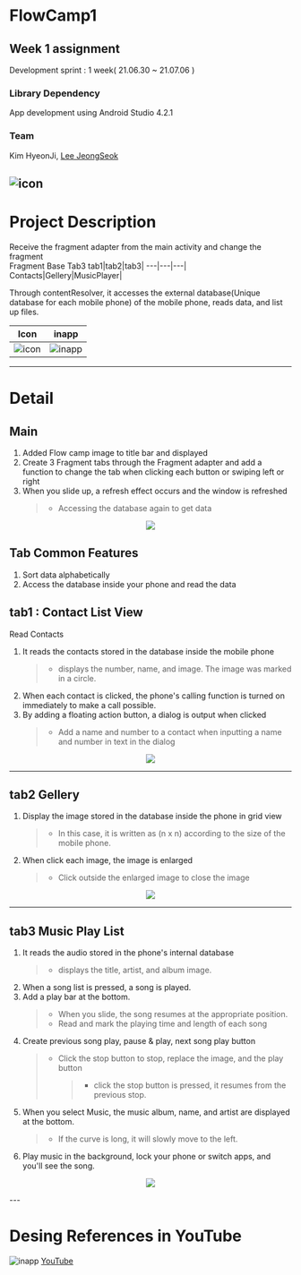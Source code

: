 # FlowCamp1

## Week 1 assignment

Development sprint : 1 week( 21.06.30 ~ 21.07.06 )


### Library Dependency

App development using Android Studio 4.2.1


### Team

Kim HyeonJi, [Lee JeongSeok](https://www.notion.so/JEONGSEOK-LEE-eca35bb9a8be48feb92029bf2f8a3298)

## ![icon](./img/icon_madcamp.png)



# Project Description

Receive the fragment adapter from the main activity and change the fragment  
Fragment Base Tab3
tab1|tab2|tab3|
---|---|---|
Contacts|Gellery|MusicPlayer|

Through contentResolver, it accesses the external database(Unique database for each mobile phone) of the mobile phone, reads data, and list up files.


Icon|inapp|
---|---|
![icon](./img/icon_madcamp.png)|![inapp](./img/inapp.png)|


---
# Detail
## Main

1. Added Flow camp image to title bar and displayed
2. Create 3 Fragment tabs through the Fragment adapter and add a function to change the tab when clicking each button or swiping left or right
3. When you slide up, a refresh effect occurs and the window is refreshed
   > - Accessing the database again to get data
<p align="center"><img src="./img/total.gif"></p>

## Tab Common Features

1. Sort data alphabetically
2. Access the database inside your phone and read the data

## tab1 : Contact List View

Read Contacts

1. It reads the contacts stored in the database inside the mobile phone
   > - displays the number, name, and image. The image was marked in a circle.
2. When each contact is clicked, the phone's calling function is turned on immediately to make a call possible.
3. By adding a floating action button, a dialog is output when clicked
   > - Add a name and number to a contact when inputting a name and number in text in the dialog
<p align="center"><img src="./img/tab1.gif"></p>

---

## tab2 Gellery

1. Display the image stored in the database inside the phone in grid view
   > - In this case, it is written as (n x n) according to the size of the mobile phone.
2. When click each image, the image is enlarged
   > - Click outside the enlarged image to close the image
<p align="center"><img src="./img/tab2.gif"></p>

---

## tab3 Music Play List

1. It reads the audio stored in the phone's internal database
   > - displays the title, artist, and album image.
2. When a song list is pressed, a song is played.
3. Add a play bar at the bottom.
   > - When you slide, the song resumes at the appropriate position.
   > - Read and mark the playing time and length of each song
4. Create previous song play, pause & play, next song play button
   > - Click the stop button to stop, replace the image, and the play button
   >   > - click the stop button is pressed, it resumes from the previous stop.
5. When you select Music, the music album, name, and artist are displayed at the bottom.
   > - If the curve is long, it will slowly move to the left.
6. Play music in the background, lock your phone or switch apps, and you'll see the song.
<p align="center"><img src="./img/tab3.gif"></p>
---

# Desing References in YouTube

![inapp](./img/ref.png)
[YouTube](https://www.youtube.com)
